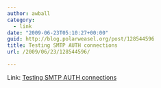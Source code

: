 ```yaml
---
author: awball
category:
  - link
date: "2009-06-23T05:10:27+00:00"
guid: http://blog.polarweasel.org/post/128544596
title: Testing SMTP AUTH connections
url: /2009/06/23/128544596/

---
```

Link: [Testing SMTP AUTH connections](http://qmail.jms1.net/test-auth.shtml)
